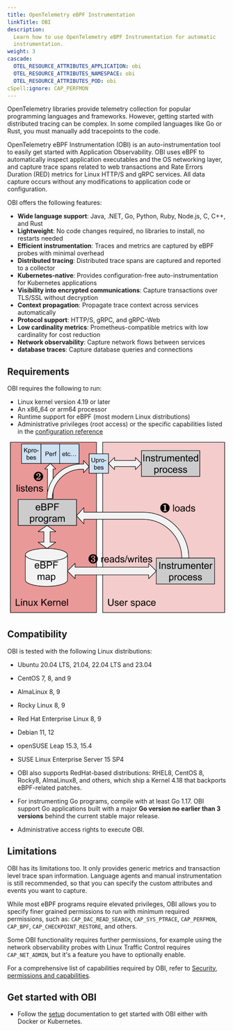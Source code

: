 ```yaml
---
title: OpenTelemetry eBPF Instrumentation
linkTitle: OBI
description:
  Learn how to use OpenTelemetry eBPF Instrumentation for automatic
  instrumentation.
weight: 3
cascade:
  OTEL_RESOURCE_ATTRIBUTES_APPLICATION: obi
  OTEL_RESOURCE_ATTRIBUTES_NAMESPACE: obi
  OTEL_RESOURCE_ATTRIBUTES_POD: obi
cSpell:ignore: CAP_PERFMON
---
```


OpenTelemetry libraries provide telemetry collection for popular programming
languages and frameworks. However, getting started with distributed tracing can
be complex. In some compiled languages like Go or Rust, you must manually add
tracepoints to the code.

OpenTelemetry eBPF Instrumentation (OBI) is an auto-instrumentation tool to
easily get started with Application Observability. OBI uses eBPF to
automatically inspect application executables and the OS networking layer, and
capture trace spans related to web transactions and Rate Errors Duration (RED)
metrics for Linux HTTP/S and gRPC services. All data capture occurs without any
modifications to application code or configuration.

OBI offers the following features:

- **Wide language support**: Java, .NET, Go, Python, Ruby, Node.js, C, C++, and
  Rust
- **Lightweight**: No code changes required, no libraries to install, no
  restarts needed
- **Efficient instrumentation**: Traces and metrics are captured by eBPF probes
  with minimal overhead
- **Distributed tracing**: Distributed trace spans are captured and reported to
  a collector
- **Kubernetes-native**: Provides configuration-free auto-instrumentation for
  Kubernetes applications
- **Visibility into encrypted communications**: Capture transactions over
  TLS/SSL without decryption
- **Context propagation**: Propagate trace context across services automatically
- **Protocol support**: HTTP/S, gRPC, and gRPC-Web
- **Low cardinality metrics**: Prometheus-compatible metrics with low
  cardinality for cost reduction
- **Network observability**: Capture network flows between services
- **database traces**: Capture database queries and connections

## Requirements

OBI requires the following to run:

- Linux kernel version 4.19 or later
- An x86_64 or arm64 processor
- Runtime support for eBPF (most modern Linux distributions)
- Administrative privileges (root access) or the specific capabilities listed in
  the [configuration reference](security/)

![OBI eBPF architecture](./ebpf-arch.svg)

## Compatibility

OBI is tested with the following Linux distributions:

- Ubuntu 20.04 LTS, 21.04, 22.04 LTS and 23.04
- CentOS 7, 8, and 9
- AlmaLinux 8, 9
- Rocky Linux 8, 9
- Red Hat Enterprise Linux 8, 9
- Debian 11, 12
- openSUSE Leap 15.3, 15.4
- SUSE Linux Enterprise Server 15 SP4

- OBI also supports RedHat-based distributions: RHEL8, CentOS 8, Rocky8,
  AlmaLinux8, and others, which ship a Kernel 4.18 that backports eBPF-related
  patches.

- For instrumenting Go programs, compile with at least Go 1.17. OBI support Go
  applications built with a major **Go version no earlier than 3 versions**
  behind the current stable major release.
- Administrative access rights to execute OBI.

## Limitations

OBI has its limitations too. It only provides generic metrics and transaction
level trace span information. Language agents and manual instrumentation is
still recommended, so that you can specify the custom attributes and events you
want to capture.

While most eBPF programs require elevated privileges, OBI allows you to specify
finer grained permissions to run with minimum required permissions, such as:
`CAP_DAC_READ_SEARCH`, `CAP_SYS_PTRACE`, `CAP_PERFMON`, `CAP_BPF`,
`CAP_CHECKPOINT_RESTORE`, and others.

Some OBI functionality requires further permissions, for example using the
network observability probes with Linux Traffic Control requires
`CAP_NET_ADMIN`, but it's a feature you have to optionally enable.

For a comprehensive list of capabilities required by OBI, refer to
[Security, permissions and capabilities](security/).

## Get started with OBI

- Follow the [setup](setup/) documentation to get started with OBI either with
  Docker or Kubernetes.
